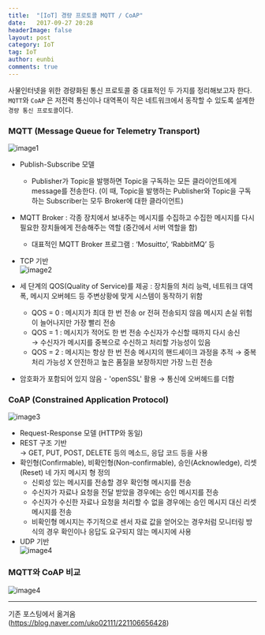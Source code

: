 ```yaml
---
title:  "[IoT] 경량 프로토콜 MQTT / CoAP"
date:   2017-09-27 20:28
headerImage: false
layout: post
category: IoT
tag: IoT
author: eunbi
comments: true
---
```



사물인터넷을 위한 경량화된 통신 프로토콜 중 대표적인 두 가지를 정리해보고자 한다.  
`MQTT`와 `CoAP` 은 저전력 통신이나 대역폭이 작은 네트워크에서 동작할 수 있도록 설계한 `경량 통신 프로토콜`이다.  



### **MQTT (Message Queue for Telemetry Transport)**

![image1](http://eun-bi.github.io/images/posting/1224_7.png)

- Publish-Subscribe 모델
  - Publisher가 Topic을 발행하면 Topic을 구독하는 모든 클라이언트에게 message를 전송한다.
    (이 때, Topic을 발행하는 Publisher와 Topic을 구독하는 Subscriber는 모두 Broker에 대한 클라이언트)

- MQTT Broker : 각종 장치에서 보내주는 메시지를 수집하고 수집한 메시지를 다시 필요한 장치들에게 전송해주는 역할
(중간에서 서버 역할을 함)
   - 대표적인 MQTT Broker 프로그램 : ‘Mosuitto’, ‘RabbitMQ’ 등

- TCP 기반  
![image2](http://eun-bi.github.io/images/posting/1224_8.png)  

- 세 단계의 QOS(Quality of Service)를 제공
: 장치들의 처리 능력, 네트워크 대역폭, 메시지 오버헤드 등 주변상황에 맞게 시스템이 동작하기 위함
   - QOS = 0 : 메시지가 최대 한 번 전송 or 전혀 전송되지 않음
   메시지 손실 위험이 늘어나지만 가장 빨리 전송
   - QOS = 1 : 메시지가 적어도 한 번 전송
   수신자가 수신할 때까지 다시 송신  
    → 수신자가 메시지를 중복으로 수신하고 처리할 가능성이 있음
   - QOS = 2 : 메시지는 항상 한 번 전송
   메시지의 핸드셰이크 과정을 추적 → 중복 처리 가능성 X
   안전하고 높은 품질을 보장하지만 가장 느린 전송

- 암호화가 포함되어 있지 않음 - 'openSSL' 활용
  → 통신에 오버헤드를 더함   


### **CoAP (Constrained Application Protocol)**

![image3](http://eun-bi.github.io/images/posting/1224_9.png)

- Request-Response 모델 (HTTP와 동일)
- REST 구조 기반  
 → GET, PUT, POST, DELETE 등의 메소드, 응답 코드 등을 사용
- 확인형(Confirmable), 비확인형(Non-confirmable), 승인(Acknowledge), 리셋(Reset) 네 가지 메시지 형 정의
  - 신뢰성 있는 메시지를 전송할 경우 확인형 메시지를 전송
  - 수신자가 자료나 요청을 전달 받았을 경우에는 승인 메시지를 전송
  - 수신자가 수신한 자료나 요청을 처리할 수 없을 경우에는 승인 메시지 대신 리셋 메시지를 전송
  - 비확인형 메시지는 주기적으로 센서 자료 값을 얻어오는 경우처럼 모니터링 방식의 경우 확인이나 응답도 요구되지 않는 메시지에 사용
- UDP 기반  
![image4](http://eun-bi.github.io/images/posting/1224_10.png)


### **MQTT와 CoAP 비교**

![image4](http://eun-bi.github.io/images/posting/1224_11.png)






---
기존 포스팅에서 옮겨옴  
(<https://blog.naver.com/uko02111/221106656428>)  
